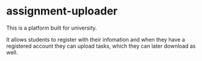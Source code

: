 # assignment-uploader

This is a platform built for university.

It allows students to register with their infomation and when they have a registered account they can upload tasks, which they can later download as well.
